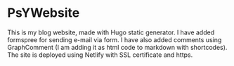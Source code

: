 # PsYWebsite
This is my blog website, made with Hugo static generator.
I have added formspree for sending e-mail via form.
I have also added comments using GraphComment (I am adding it as html code to markdown with shortcodes).
The site is deployed using Netlify with SSL certificate and https.
